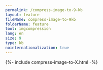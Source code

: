 ```yaml
---
permalink: /compress-image-to-9-kb
layout: feature
fileName: compress-image-to-9kb
folderName: feature
tool: imgcompression
lang: en
size: 9
type: kb
nointernationalization: true
---
```

{%- include compress-image-to-X.html -%}
      